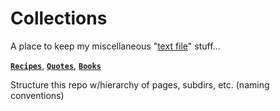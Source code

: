 # Collections
A place to keep my miscellaneous "[text file](https://sive.rs/plaintext)" stuff...

**[`Recipes`](recipes.md)**, **[`Quotes`](quotes.md)**, **[`Books`](books.md)**

Structure this repo w/hierarchy of pages, subdirs, etc. (naming conventions)

